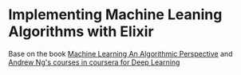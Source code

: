 # Implementing Machine Leaning Algorithms with Elixir
Base on the book [Machine Learning An Algorithmic Perspective](https://www.amazon.co.uk/d/Books/Machine-Learning-Algorithmic-Perspective-Recognition/1466583282/ref=pd_lpo_sbs_14_t_0?_encoding=UTF8&amp;psc=1&amp;refRID=B5N4CHC1KKR2RVAHQ5M8) and [Andrew Ng's courses in coursera for Deep Learning](https://www.coursera.org/specializations/deep-learning)
